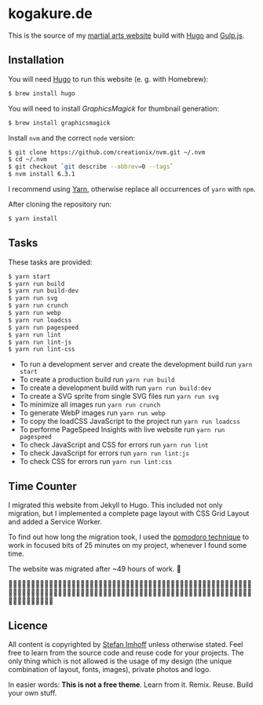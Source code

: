 # kogakure.de

This is the source of my [martial arts website][kogakure] build with [Hugo][hugo] and [Gulp.js][gulp].

## Installation

You will need [Hugo][hugo] to run this website (e. g. with Homebrew):

```bash
$ brew install hugo
```

You will need to install *GraphicsMagick* for thumbnail generation:

```bash
$ brew install graphicsmagick
```

Install `nvm` and the correct `node` version:

```bash
$ git clone https://github.com/creationix/nvm.git ~/.nvm
$ cd ~/.nvm
$ git checkout `git describe --abbrev=0 --tags`
$ nvm install 6.3.1
```

I recommend using [Yarn][yarn], otherwise replace all occurrences of `yarn` with `npm`.

After cloning the repository run:

```bash
$ yarn install
```

## Tasks

These tasks are provided:

```bash
$ yarn start
$ yarn run build
$ yarn run build-dev
$ yarn run svg
$ yarn run crunch
$ yarn run webp
$ yarn run loadcss
$ yarn run pagespeed
$ yarn run lint
$ yarn run lint-js
$ yarn run lint-css
```

- To run a development server and create the development build run `yarn start`
- To create a production build run `yarn run build`
- To create a development build with run `yarn run build:dev`
- To create a SVG sprite from single SVG files run `yarn run svg`
- To minimize all images run `yarn run crunch`
- To generate WebP images run `yarn run webp`
- To copy the loadCSS JavaScript to the project run `yarn run loadcss`
- To performe PageSpeed Insights with live website run `yarn run pagespeed`
- To check JavaScript and CSS for errors run `yarn run lint`
- To check JavaScript for errors run `yarn run lint:js`
- To check CSS for errors run `yarn run lint:css`

## Time Counter

I migrated this website from Jekyll to Hugo. This included not only migration, but I implemented a complete page layout with CSS Grid Layout and added a Service Worker.

To find out how long the migration took, I used the [pomodoro technique][pomodoro] to work in focused bits of 25 minutes on my project, whenever I found some time.

The website was migrated after ~49 hours of work. 🎉

🍅🍅🍅🍅🍅🍅🍅🍅🍅🍅🍅🍅🍅🍅🍅🍅🍅🍅🍅🍅🍅🍅🍅🍅🍅🍅🍅🍅🍅🍅🍅🍅🍅🍅🍅🍅🍅🍅🍅🍅🍅🍅🍅🍅🍅🍅🍅🍅🍅🍅🍅🍅🍅🍅🍅🍅🍅🍅🍅🍅🍅🍅🍅🍅🍅🍅🍅🍅🍅🍅🍅🍅🍅🍅🍅🍅🍅🍅🍅🍅🍅🍅🍅🍅🍅🍅🍅🍅🍅🍅🍅🍅🍅🍅🍅🍅🍅🍅🍅🍅🍅🍅🍅🍅🍅🍅🍅🍅🍅🍅🍅🍅🍅🍅🍅🍅🍅🍅

## Licence

All content is copyrighted by [Stefan Imhoff][si] unless otherwise stated. Feel free to learn from the source code and reuse code for your projects. The only thing which is not allowed is the usage of my design (the unique combination of layout, fonts, images), private photos and logo.

In easier words: **This is not a free theme**. Learn from it. Remix. Reuse. Build your own stuff.

[kogakure]: https://kogakure.de
[hugo]: http://gohugo.io/
[gulp]: http://gulpjs.com/
[yarn]: https://yarnpkg.com
[si]: https://stefanimhoff.de
[pomodoro]: https://cirillocompany.de/pages/pomodoro-technique
